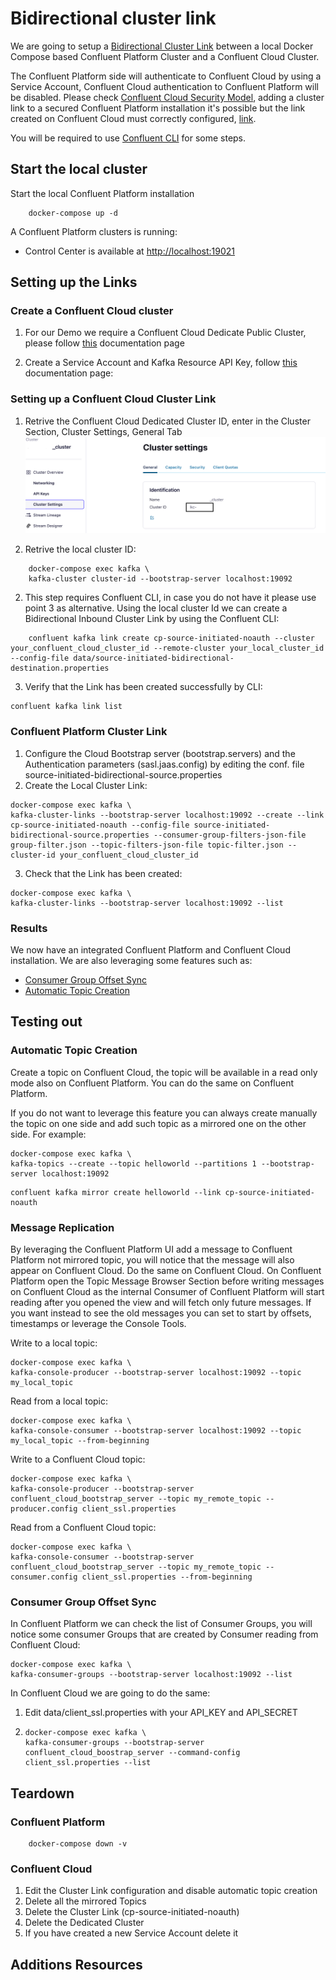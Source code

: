 # Bidirectional cluster link

We are going to setup a [Bidirectional Cluster Link](https://docs.confluent.io/cloud/current/multi-cloud/cluster-linking/cluster-links-cc.html#bidirectional-mode) between a local Docker Compose based Confluent Platform Cluster and a Confluent Cloud Cluster.

The Confluent Platform side will authenticate to Confluent Cloud by using a Service Account, Confluent Cloud authentication to Confluent Platform will be disabled.
Please check [Confluent Cloud Security Model](https://docs.confluent.io/cloud/current/access-management/authenticate/overview.html), adding a cluster link to a secured Confluent Platform installation it's possible but the link created on Confluent Cloud must correctly configured, [link](https://docs.confluent.io/cloud/current/access-management/authenticate/overview.html).

You will be required to use [Confluent CLI](https://docs.confluent.io/confluent-cli/current/overview.html) for some steps.


## Start the local cluster
Start the local Confluent Platform installation
```shell
    docker-compose up -d
``` 

A Confluent Platform clusters is running:

*  Control Center is available at [http://localhost:19021](http://localhost:19021/)


## Setting up the Links

###  Create a Confluent Cloud cluster

1. For our Demo we require a Confluent Cloud Dedicate Public Cluster, please follow [this]( https://docs.confluent.io/cloud/current/clusters/create-cluster.html#create-ak-clusters) documentation page

2. Create a Service Account and Kafka Resource API Key, follow [this](https://docs.confluent.io/cloud/current/access-management/identity/service-accounts/manage-service-accounts.html#create-a-service-account-using-the-ccloud-console) documentation page: 

###  Setting up a Confluent Cloud Cluster Link

1. Retrive the Confluent Cloud Dedicated Cluster ID, enter in the Cluster Section, Cluster Settings, General Tab
![Alt text](img/cluster_id.png "Cluster ID")

2. Retrive the local cluster ID:
```shell
    docker-compose exec kafka \
    kafka-cluster cluster-id --bootstrap-server localhost:19092  
```

2. This step requires Confluent CLI, in case you do not have it please use point 3 as alternative. 
Using the local cluster Id we can create a Bidirectional Inbound Cluster Link by using the Confluent CLI:

```shell
    confluent kafka link create cp-source-initiated-noauth --cluster your_confluent_cloud_cluster_id --remote-cluster your_local_cluster_id --config-file data/source-initiated-bidirectional-destination.properties 
```

3. Verify that the Link has been created successfully by CLI:
```shell
confluent kafka link list
```

###  Confluent Platform Cluster Link
1. Configure the Cloud Bootstrap server (bootstrap.servers) and the Authentication parameters (sasl.jaas.config) by editing the conf. file source-initiated-bidirectional-source.properties
2. Create the Local Cluster Link:
```shell
docker-compose exec kafka \
kafka-cluster-links --bootstrap-server localhost:19092 --create --link cp-source-initiated-noauth --config-file source-initiated-bidirectional-source.properties --consumer-group-filters-json-file group-filter.json --topic-filters-json-file topic-filter.json --cluster-id your_confluent_cloud_cluster_id
```
3. Check that the Link has been created:
```shell
docker-compose exec kafka \
kafka-cluster-links --bootstrap-server localhost:19092 --list
```
### Results
We now have an integrated Confluent Platform and Confluent Cloud installation. We are also leveraging some features such as:
* [Consumer Group Offset Sync](https://docs.confluent.io/cloud/current/multi-cloud/cluster-linking/mirror-topics-cc.html#sync-consumer-group-offsets)
* [Automatic Topic Creation](https://docs.confluent.io/cloud/current/multi-cloud/cluster-linking/mirror-topics-cc.html#auto-create-mirror-topics)

## Testing out
### Automatic Topic Creation
Create a topic on Confluent Cloud, the topic will be available in a read only mode also on Confluent Platform. You can do the same on Confluent Platform.

If you do not want to leverage this feature you can always create manually the topic on one side and add such topic as a mirrored one on the other side. For example:
```shell
docker-compose exec kafka \
kafka-topics --create --topic helloworld --partitions 1 --bootstrap-server localhost:19092
```
```shell
confluent kafka mirror create helloworld --link cp-source-initiated-noauth
```
### Message Replication
By leveraging the Confluent Platform UI add a message to Confluent Platform not mirrored topic, you will notice that the message will also appear on Confluent Cloud. Do the same on Confluent Cloud.
On Confluent Platform open the Topic Message Browser Section before writing messages on Confluent Cloud as the internal Consumer of Confluent Platform will start reading after you opened the view and will fetch only future messages. If you want instead to see the old messages you can set to start by offsets, timestamps or leverage the Console Tools.

Write to a local topic:
```shell
docker-compose exec kafka \
kafka-console-producer --bootstrap-server localhost:19092 --topic my_local_topic
```
Read from a local topic:

```shell
docker-compose exec kafka \
kafka-console-consumer --bootstrap-server localhost:19092 --topic my_local_topic --from-beginning
```
Write to a Confluent Cloud topic:
```shell
docker-compose exec kafka \
kafka-console-producer --bootstrap-server confluent_cloud_bootstrap_server --topic my_remote_topic --producer.config client_ssl.properties
```
Read from a Confluent Cloud topic:
```shell
docker-compose exec kafka \
kafka-console-consumer --bootstrap-server confluent_cloud_bootstrap_server --topic my_remote_topic --consumer.config client_ssl.properties --from-beginning
```


### Consumer Group Offset Sync
In Confluent Platform we can check the list of Consumer Groups, you will notice some consumer Groups that are created by Consumer reading from Confluent Cloud:
```shell
docker-compose exec kafka \
kafka-consumer-groups --bootstrap-server localhost:19092 --list
```

In Confluent Cloud we are going to do the same:
1. Edit data/client_ssl.properties with your API_KEY and API_SECRET
2. 
    ```shell
    docker-compose exec kafka \
    kafka-consumer-groups --bootstrap-server confluent_cloud_boostrap_server --command-config client_ssl.properties --list
    ```

## Teardown
### Confluent Platform
```shell
    docker-compose down -v
``` 
### Confluent Cloud
1. Edit the Cluster Link configuration and disable automatic topic creation
2. Delete all the mirrored Topics
3. Delete the Cluster Link (cp-source-initiated-noauth)
4. Delete the Dedicated Cluster
5. If you have created a new Service Account delete it
## Additions Resources




